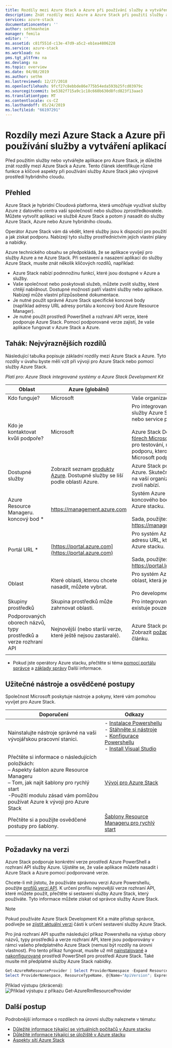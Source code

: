 ```yaml
---
title: Rozdíly mezi Azure Stack a Azure při používání služby a vytváření aplikací | Dokumentace Microsoftu
description: Znát rozdíly mezi Azure a Azure Stack při použití služby a vytváření aplikací.
services: azure-stack
documentationcenter: ''
author: sethmanheim
manager: femila
editor: ''
ms.assetid: c81f551d-c13e-47d9-a5c2-eb1ea4806228
ms.service: azure-stack
ms.workload: na
pms.tgt_pltfrm: na
ms.devlang: na
ms.topic: overview
ms.date: 04/08/2019
ms.author: sethm
ms.lastreviewed: 12/27/2018
ms.openlocfilehash: 9fcf27c8ebbde86e775b54eda593b25fcd03979c
ms.sourcegitcommit: be5382f715a9c1c18c660b630d8fcd823f13aae3
ms.translationtype: MT
ms.contentlocale: cs-CZ
ms.lasthandoff: 05/24/2019
ms.locfileid: "66197291"
---
```

# <a name="differences-between-azure-stack-and-azure-when-using-services-and-building-apps"></a>Rozdíly mezi Azure Stack a Azure při používání služby a vytváření aplikací

Před použitím služby nebo vytvářejte aplikace pro Azure Stack, je důležité znát rozdíly mezi Azure Stack a Azure. Tento článek identifikuje různé funkce a klíčové aspekty při používání služby Azure Stack jako vývojové prostředí hybridního cloudu.

## <a name="overview"></a>Přehled

Azure Stack je hybridní Cloudová platforma, která umožňuje využívat služby Azure z datového centra vaší společností nebo službou zprostředkovatele. Můžete vytvořit aplikaci ve službě Azure Stack a potom ji nasadit do služby Azure Stack, Azure nebo Azure hybridního cloudu.

Operátor Azure Stack vám dá vědět, které služby jsou k dispozici pro použití a jak získat podporu. Nabízejí tyto služby prostřednictvím jejich vlastní plány a nabídky.

Azure technického obsahu se předpokládá, že se aplikace vyvíjejí pro služby Azure a ne Azure Stack. Při sestavení a nasazení aplikací do služby Azure Stack, musíte znát několik klíčových rozdílů, například:

* Azure Stack nabízí podmnožinu funkcí, které jsou dostupné v Azure a služby.
* Vaše společnost nebo poskytovali služeb, můžete zvolit služby, které chtějí nabídnout. Dostupné možnosti patří vlastní služby nebo aplikace. Nabízejí může vlastní přizpůsobené dokumentace.
* Je nutné použít správné Azure Stack specifické koncové body (například adresy URL adresy portálu a koncový bod Azure Resource Manager).
* Je nutné použít prostředí PowerShell a rozhraní API verze, které podporuje Azure Stack. Pomocí podporované verze zajistí, že vaše aplikace fungovat v Azure Stack a Azure.

## <a name="cheat-sheet-high-level-differences"></a>Tahák: Nejvýraznějších rozdílů

Následující tabulka popisuje základní rozdíly mezi Azure Stack a Azure. Tyto rozdíly v úvahu byste měli vzít při vývoji pro Azure Stack nebo pomocí služby Azure Stack.

*Platí pro: Azure Stack integrované systémy a Azure Stack Development Kit*

| Oblast | Azure (globální) | Azure Stack |
| -------- | ------------- | ----------|
| Kdo funguje? | Microsoft | Vaše organizace nebo poskytovali služeb.|
| Kdo je kontaktovat kvůli podpoře? | Microsoft | Pro integrovaný systém obraťte se na vaše služby Azure Stack – operátor (v organizaci nebo service provider) pro podporu.<br><br>Azure Stack Development Kit podporu najdete [fórech Microsoftu](https://social.msdn.microsoft.com/Forums/home?forum=azurestack). Vývojová sada je prostředí pro testování, neexistuje žádné oficiální podporu, kterou nabízí prostřednictvím Microsoft podporu služby zákazníkům (CSS).
| Dostupné služby | Zobrazit seznam [produkty Azure](https://azure.microsoft.com/services/?b=17.04b). Dostupné služby se liší podle oblasti Azure. | Azure Stack podporuje podmnožinu služeb Azure. Skutečné služby budou lišit v závislosti na vaší organizace nebo poskytovali služeb, zvolí nabízí.
| Azure Resource Manageru. koncový bod * | https://management.azure.com | Systém Azure Stack integrované pomocí koncového bodu, který obsahuje operátor Azure stacku.<br><br>Sada, použijte: https://management.local.azurestack.external.
| Portál URL * | [https://portal.azure.com](https://portal.azure.com) | Pro systém Azure Stack integrované použijte adresu URL, která poskytuje vaše operátory Azure stacku.<br><br>Sada, použijte: https://portal.local.azurestack.external.
| Oblast | Které oblasti, kterou chcete nasadit, můžete vybrat. | Pro systém Azure Stack integrované použijte oblast, která je k dispozici ve vašem systému.<br><br>Pro development kit, oblast bude vždy **místní**.
| Skupiny prostředků | Skupina prostředků může zahrnovat oblasti. | Pro integrované systémy a vývojová sada existuje pouze jedna oblast.
|Podporovaných oborech názvů, typy prostředků a verze rozhraní API | Nejnovější (nebo starší verze, které ještě nejsou zastaralé). | Azure Stack podporuje konkrétní verze. Zobrazit [požadavky na verzi](#version-requirements) části tohoto článku.
| | |

* Pokud jste operátory Azure stacku, přečtěte si téma [pomocí portálu správce](../operator/azure-stack-manage-portals.md) a [základy správy](../operator/azure-stack-manage-basics.md) Další informace.

## <a name="helpful-tools-and-best-practices"></a>Užitečné nástroje a osvědčené postupy

Společnost Microsoft poskytuje nástroje a pokyny, které vám pomohou vyvíjet pro Azure Stack.

| Doporučení | Odkazy |
| -------- | ------------- |
| Nainstalujte nástroje správné na vaši vývojářskou pracovní stanici. | - [Instalace Powershellu](../operator/azure-stack-powershell-install.md)<br>- [Stáhněte si nástroje](../operator/azure-stack-powershell-download.md)<br>- [Konfigurace Powershellu](azure-stack-powershell-configure-user.md)<br>- [Install Visual Studio](azure-stack-install-visual-studio.md) 
| Přečtěte si informace o následujících položkách:<br>– Aspekty šablon azure Resource Manageru<br>– Tom, jak najít šablony pro rychlý start<br>-Použití modulu zásad vám pomůžou používat Azure k vývoji pro Azure Stack | [Vývoj pro Azure Stack](azure-stack-developer.md) | 
| Přečtěte si a použijte osvědčené postupy pro šablony. | [Šablony Resource Manageru pro rychlý start](https://github.com/Azure/azure-quickstart-templates/blob/master/1-CONTRIBUTION-GUIDE/best-practices.md#best-practices)
| | |

## <a name="version-requirements"></a>Požadavky na verzi

Azure Stack podporuje konkrétní verze prostředí Azure PowerShell a rozhraní API služby Azure. Ujistěte se, že vaše aplikace můžete nasadit i Azure Stack a Azure pomocí podporované verze.

Chcete-li mít jistotu, že používáte správnou verzi Azure Powershellu, použijte [profilů verzí API](azure-stack-version-profiles.md). K určení profilu nejnovější verze rozhraní API, které můžete použít, přečtěte si sestavení služby Azure Stack, který používáte. Tyto informace můžete získat od správce služby Azure Stack.

> [!NOTE]
> Pokud používáte Azure Stack Development Kit a máte přístup správce, podívejte se [zjistit aktuální verzi](../operator/azure-stack-updates.md#determine-the-current-version) části k určení sestavení služby Azure Stack.

Pro jiná rozhraní API spusťte následující příkaz Powershellu na výstup obory názvů, typy prostředků a verze rozhraní API, které jsou podporovány v rámci vašeho předplatného Azure Stack (nemusí být rozdíly na úrovni vlastnost). Pro tento příkaz fungovat, musíte už mít [nainstalované](../operator/azure-stack-powershell-install.md) a [nakonfigurované](azure-stack-powershell-configure-user.md) prostředí PowerShell pro prostředí Azure Stack. Také musíte mít předplatné služby Azure Stack nabídky.

```powershell
Get-AzureRmResourceProvider | Select ProviderNamespace -Expand ResourceTypes | Select * -Expand ApiVersions | `
Select ProviderNamespace, ResourceTypeName, @{Name="ApiVersion"; Expression={$_}} 
```

Příklad výstupu (zkrácená): ![Příklad výstupu z příkazu Get-AzureRmResourceProvider](media/azure-stack-considerations/image1.png)

## <a name="next-steps"></a>Další postup

Podrobnější informace o rozdílech na úrovni služby naleznete v tématu:

* [Důležité informace týkající se virtuálních počítačů v Azure stacku](azure-stack-vm-considerations.md)
* [Důležité informace týkající se úložiště v Azure stacku](azure-stack-acs-differences.md)
* [Aspekty sítí Azure Stack](azure-stack-network-differences.md)

